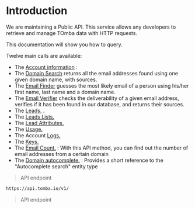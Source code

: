 # Introduction

We are maintaining a Public API. This service allows any developers to retrieve and manage TOmba data with HTTP requests.



This documentation will show you how to query.

Twelve main calls are available:

- The [Account information](#account-information) : 
- The [Domain Search](#domain-search) returns all the email addresses found using one given domain name, with sources.
- The [Email Finder](#email-finder) guesses the most likely email of a person using his/her first name, last name and a domain name.
- The [Email Verifier](#email-verifier) checks the deliverability of a given email address, verifies if it has been found in our database, and returns their sources.
- The [Leads.](#leads) .
- The [Leads Lists.](#leads-lists)
- The [Lead Attributes.](#leads-attributes)
- The [Usage.](#usage)
- The Account [Logs.](#logs)
- The [Keys.](#keys)
- The [Email Count.](#email-count) : With this API method, you can find out the number of email addresses from a certain domain
- The [Domain autocomplete.](#autocomplete) : Provides a short reference to the "Autocomplete search" entity type

> API endpoint

```bash
https://api.tomba.io/v1/
```

> API endpoint
